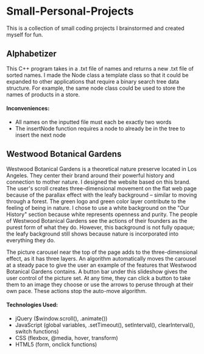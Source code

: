 # Small-Personal-Projects #
This is a collection of small coding projects I brainstormed and created myself for fun.

## Alphabetizer ##
This C++ program takes in a .txt file of names and returns a new .txt file of sorted names. I made the Node class a template class so that it could be expanded to other applications that require a binary search tree data structure. For example, the same node class could be used to store the names of products in a store.

#### Inconveniences: ####
* All names on the inputted file must each be exactly two words <br />
* The insertNode function requires a node to already be in the tree to insert the next node  <br />

## Westwood Botanical Gardens ##
Westwood Botanical Gardens is a theoretical nature preserve located in Los Angeles. They center their brand around their powerful history and connection to mother nature. I designed the website based on this brand. The user's scroll creates three-dimensional movement on the flat web page because of the parallax effect with the leafy background – similar to moving through a forest. The green logo and green color layer contribute to the feeling of being in nature. I chose to use a white background on the "Our History" section because white represents openness and purity. The people of Westwood Botanical Gardens see the actions of their founders as the purest form of what they do. However, this background is not fully opaque; the leafy background still shows because nature is incorporated into everything they do.  

The picture carousel near the top of the page adds to the three-dimensional effect, as it has three layers. An algorithm automatically moves the carousel at a steady pace to give the user an example of the features that Westwood Botanical Gardens contains. A button bar under this slideshow gives the user control of the picture set. At any time, they can click a button to take them to an image they choose or use the arrows to peruse through at their own pace. These actions stop the auto-move algorithm.  

#### Technologies Used: ####
* jQuery ($window.scroll(), .animate()) <br />
* JavaScript (global variables, .setTimeout(), setInterval(), clearInterval(), switch functions) <br />
* CSS (flexbox, @media, hover, transform) <br />
* HTML5 (form, onclick functions) <br />
 <br />

